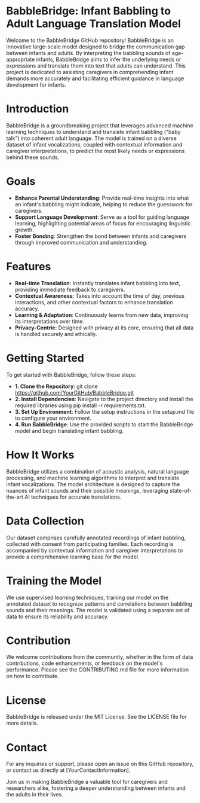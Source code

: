 # BabbleBridge: Infant Babbling to Adult Language Translation Model
Welcome to the BabbleBridge GitHub repository! BabbleBridge is an innovative large-scale model designed to bridge the communication gap between infants and adults. By interpreting the babbling sounds of age-appropriate infants, BabbleBridge aims to infer the underlying needs or expressions and translate them into text that adults can understand. This project is dedicated to assisting caregivers in comprehending infant demands more accurately and facilitating efficient guidance in language development for infants.

# Introduction
BabbleBridge is a groundbreaking project that leverages advanced machine learning techniques to understand and translate infant babbling ("baby talk") into coherent adult language. The model is trained on a diverse dataset of infant vocalizations, coupled with contextual information and caregiver interpretations, to predict the most likely needs or expressions behind these sounds.

# Goals
- **Enhance Parental Understanding**: Provide real-time insights into what an infant's babbling might indicate, helping to reduce the guesswork for caregivers.
- **Support Language Development**: Serve as a tool for guiding language learning, highlighting potential areas of focus for encouraging linguistic growth.
- **Foster Bonding**: Strengthen the bond between infants and caregivers through improved communication and understanding.

# Features
- **Real-time Translation**: Instantly translates infant babbling into text, providing immediate feedback to caregivers.
- **Contextual Awareness**: Takes into account the time of day, previous interactions, and other contextual factors to enhance translation accuracy.
- **Learning & Adaptation**: Continuously learns from new data, improving its interpretations over time.
- **Privacy-Centric**: Designed with privacy at its core, ensuring that all data is handled securely and ethically.

# Getting Started
To get started with BabbleBridge, follow these steps:
- **1. Clone the Repository**: git clone https://github.com/YourGitHub/BabbleBridge.git 
- **2. Install Dependencies**: Navigate to the project directory and install the required libraries using pip install -r requirements.txt.
- **3. Set Up Environment**: Follow the setup instructions in the setup.md file to configure your environment.
- **4. Run BabbleBridge**: Use the provided scripts to start the BabbleBridge model and begin translating infant babbling.

# How It Works
BabbleBridge utilizes a combination of acoustic analysis, natural language processing, and machine learning algorithms to interpret and translate infant vocalizations. The model architecture is designed to capture the nuances of infant sounds and their possible meanings, leveraging state-of-the-art AI techniques for accurate translations.

# Data Collection
Our dataset comprises carefully annotated recordings of infant babbling, collected with consent from participating families. Each recording is accompanied by contextual information and caregiver interpretations to provide a comprehensive learning base for the model.

# Training the Model
We use supervised learning techniques, training our model on the annotated dataset to recognize patterns and correlations between babbling sounds and their meanings. The model is validated using a separate set of data to ensure its reliability and accuracy.

# Contribution
We welcome contributions from the community, whether in the form of data contributions, code enhancements, or feedback on the model's performance. Please see the CONTRIBUTING.md file for more information on how to contribute.

# License
BabbleBridge is released under the MIT License. See the LICENSE file for more details.

# Contact
For any inquiries or support, please open an issue on this GitHub repository, or contact us directly at [YourContactInformation].

Join us in making BabbleBridge a valuable tool for caregivers and researchers alike, fostering a deeper understanding between infants and the adults in their lives.
